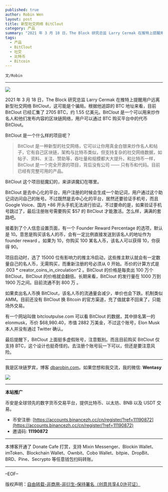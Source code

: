 ```yaml
---
published: true
author: Robin Wen
layout: post
title: 新型社交网络 BitClout
category: 产品
summary: "2021 年 3 月 18 日，The Block 研究总监 Larry Cermak 在推特上提醒用户远离新型社交网络 BitClout，这可能是个骗局。根据他追踪的 BTC 地址来看，目前 BitClout 已经汇集了 2705 BTC，约 1.55 亿美元。BitClout 是一个可以用来炒作名人和他们发布内容的区块链网络，用户可以通过 BTC 购买平台中的代币 BitClout。最后提醒下，BitClout 上面挺多虚假账号，注意甄别。而且目前购买 BitClout 仅支持 BTC，这个设计也挺奇怪的。去注册个账号玩一下可以，但还是要注意风险。"
tags:
  - 产品
  - BitClout
  - 社交
  - 比特币
  - Bitcoin
---
```


`文/Robin`

***

![](https://cdn.dbarobin.com/aomrj83.png)

2021 年 3 月 18 日，The Block 研究总监 Larry Cermak 在推特上提醒用户远离新型社交网络 BitClout，这可能是个骗局。根据他追踪的 BTC 地址来看，目前 BitClout 已经汇集了 2705 BTC，约 1.55 亿美元。BitClout 是一个可以用来炒作名人和他们发布内容的区块链网络，用户可以通过 BTC 购买平台中的代币 BitClout。

BitClout 是一个什么样的项目呢？

> BitClout 是一种新型的社交网络，它可以让你用真金白银来炒作名人和帖子，它有自己区块链，架构与比特币类似，但支持复杂的社交网络数据，如帖子、资料、关注、赞助等，吞吐量和规模都大大提升。和比特币一样，BitClout 是一个完全开源的项目，背后没有公司 —— 只有币和代码。目前已经有完整可用的产品。

BitClout 这个项目挺魔幻的，来讲讲魔幻在哪里。

BitClout 是去中心化的平台，用户注册的时候会生成一个助记词，用户通过这个助记词访问自己的账号。不过既然是去中心化的平台，居然还要验证手机号，而且 Google Voice、国内 +86 开头手机无法进行验证。不过要命的是，如果验证手机号跳过了，最后注册账号需要购买 $57 的 BitClout 才能激活。怎么样，满满的套路吧。

接着到了个人信息设置页面，有一个 Founder Reward Percentage 的选项，默认是 10。意思是购买该名人的币，会有一定比例直接发送到该名人的地址作为 founder reward 。如果为 10，你购买 100 某名人币，该名人可以获得 10，你获得 90。

项目启动时，选了 15000 位有影响力的推主冷启动，这些推主默认就会有一定数量自己的名人币，无需购买，而重新注册的号必须从 0 开始。币价的计算方式是 .003 * creator_coins_in_circulation^2 。BitClout 的价格是每卖出 100 万个 BitClout，BitClout 的价格就会翻倍。长期来看，BitClout 的发行量在 1000 万到 1900 万之间。目前流通不到 800 万 。

如果卖出名人币换 BitClout，该名人币的流通量会减少，单价也会下跌。机制类似 AMM。目前还没有 BitClout 换 Bitcoin 的官方渠道，充了值就拿不回来了，只能场外交易。

有一个网站叫做 bitcloutpulse.com 可以看 BitClout 的数据，其中排名第一的 elonmusk，币价 $68,980.40，市值 2882 万美金，不过这个账号，Elon Musk 本人并没有通过 Twitter 确认。

最后提醒下，BitClout 上面挺多虚假账号，注意甄别。而且目前购买 BitClout 仅支持 BTC，这个设计也挺奇怪的。去注册个账号玩一下可以，但还是要注意风险。

***

我是区块链罗宾，博客 [dbarobin.com](https://dbarobin.com/)。如果您想和我交流，我的微信: **Wentasy**

![](https://cdn.dbarobin.com/v4yywe2.png)

***

**本站推广**

币安是全球领先的数字货币交易平台，提供比特币、以太坊、BNB 以及 USDT 交易。

* 币安注册: [https://accounts.binancezh.cc/cn/register/?ref=11190872](https://accounts.binancezh.cc/cn/register/?ref=11190872)
* 邀请码: **11190872**

***

本博客开通了 Donate Cafe 打赏，支持 Mixin Messenger、Blockin Wallet、imToken、Blockchain Wallet、Ownbit、Cobo Wallet、bitpie、DropBit、BRD、Pine、Secrypto 等任意钱包扫码转账。

<center>
    <div class="--donate-button"
         data-button-id="f8b9df0d-af9a-460d-8258-d3f435445075"
    ></div>
</center>

***

–EOF–

版权声明：[自由转载-非商用-非衍生-保持署名（创意共享4.0许可证）](http://creativecommons.org/licenses/by-nc-nd/4.0/deed.zh)